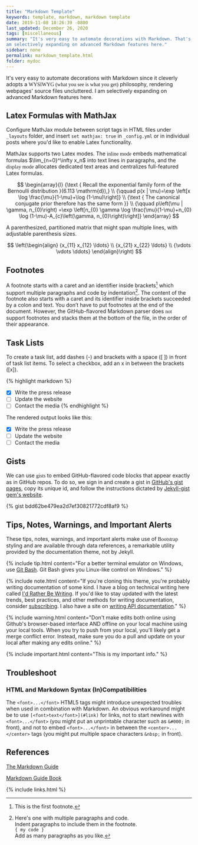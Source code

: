 ```yaml
---
title: "Markdown Template"
keywords: template, markdown, markdown template
date: 2019-11-08 18:26:39 -0800
last_updated: December 26, 2020
tags: [miscellaneous]
summary: "It's very easy to automate decorations with Markdown. That's why I primarily use markdown for this website. I
am selectively expanding on advanced Markdown features here."
sidebar: none
permalink: markdown_template.html
folder: mydoc
---
```


It's very easy to automate decorations with Markdown since it cleverly adopts a <font face="Lora">WYSIWYG (what you see
is what you get)</font> philosophy, rendering webpages' source files uncluttered. I am selectively expanding on advanced
Markdown features here.

## Latex Formulas with MathJax
Configure MathJax module between script tags in HTML files under `_layouts` folder, and insert `set mathjax: true` in
`_config.yml` or in individual posts where you'd like to enable Latex functionality.

MathJax supports two Latex modes. The <font face="Lora">inline mode</font> embeds mathematical formulas
$\lim_{n=0}^\infty x_n$ into text lines in paragraphs, and the <font face="Lora">display mode</font> allocates dedicated
text areas and centralizes full-featured Latex formulas.

$$
\begin{array}{l}
    {\text { Recall the exponential family form of the Bernoulli distribution }(6.113 \mathrm{d}),} \\
    {\qquad p(x | \mu)=\exp \left[x \log \frac{\mu}{1-\mu}+\log (1-\mu)\right]} \\ 
    {\text { The canonical conjugate prior therefore has the same form }} \\ 
    {\qquad p\left(\mu | \gamma, n_{0}\right)
    =\exp \left[n_{0} \gamma \log \frac{\mu}{1-\mu}+n_{0} \log (1-\mu)-A_{c}\left(\gamma, n_{0}\right)\right]}
\end{array}
$$

A parenthesized, partitioned matrix that might span multiple lines, with adjustable parenthesis sizes.

$$
\left(\begin{align}
    {x_{11}  x_{12}  \ldots} \\
    {x_{21}  x_{22}  \ldots} \\
    {\vdots  \vdots  \ddots}
\end{align}\right)
$$

## Footnotes
A footnote starts with a caret and an identifier inside brackets[^1] which support multiple paragraphs and code by
indentation[^bignote]. The content of the footnote also starts with a caret and its identifier inside brackets succeeded
by a colon and text. You don’t have to put footnotes at the end of the document. However, the GitHub-flavored Markdown
parser does <font face="Lora">not</font> support footnotes and stacks them at the bottom of the file, in the order of
their appearance.

[^1]: This is the first footnote.  
[^bignote]: Here's one with multiple paragraphs and code.  
    Indent paragraphs to include them in the footnote.  
    `{ my code }`  
    Add as many paragraphs as you like.  

## Task Lists
To create a task list, add dashes (-) and brackets with a space ([ ]) in front of task list items. To select a checkbox,
add an x in between the brackets ([x]).

{% highlight markdown %}
- [x] Write the press release
- [ ] Update the website
- [ ] Contact the media
{% endhighlight %}

The rendered output looks like this:

- [x] Write the press release
- [ ] Update the website
- [ ] Contact the media

## Gists
We can use <font face="Lora">gists</font> to embed GitHub-flavored code blocks that appear exactly as in GitHub repos.
To do so, we sign in and create a gist in [GitHub's gist pages](#https://gist.github.com), copy its unique id, and
follow the instructions dictated by [Jekyll-gist gem's website](#https://github.com/jekyll/jekyll-gist).

{% gist bdd62be479ea2d7ef30821772cdf8af9 %}

## Tips, Notes, Warnings, and Important Alerts
These tips, notes, warnings, and important alerts make use of <font face="Lora">Bootstrap</font> styling and are
available through data references, a remarkable utility provided by the documentation theme, not by Jekyll.

{% include tip.html content="For a better terminal emulator on Windows, use
[Git Bash](https://git-for-windows.github.io/). Git Bash gives you Linux-like control on Windows." %}

{% include note.html content="If you're cloning this theme, you're probably writing documentation of some kind. I have a
blog on technical writing here called <a alt='technical writing blog' href='http://idratherbewriting.com'>I'd Rather Be
Writing</a>. If you'd like to stay updated with the latest trends, best practices, and other methods for writing
documentation, consider <a href='https://tinyletter.com/tomjoht'>subscribing</a>. I also have a site on
<a href='http://idratherbewriting.com/learnapidoc'>writing API documentation</a>." %}

{% include warning.html content="Don't make edits both online using Github's browser-based interface AND offline on your
local machine using your local tools. When you try to push from your local, you'll likely get a merge conflict error.
Instead, make sure you do a pull and update on your local after making any edits online." %}

{% include important.html content="This is my important info." %}

## Troubleshoot
### HTML and Markdown Syntax (In)Compatibilities
The `<font>...</font>` HTML5 tags might introduce unexpected troubles when used in combination with Markdown. An obvious
workaround might be to use `[<font>text</font>](#link)` for links, not to start newlines with `<font>...</font>`
(you might put an unprintable character such as `&#000;` in front), and not to embed `<font>...</font>` in between the
`<center>...</center>` tags (you might put multiple space characters `&nbsp;` in front).

## References
[The Markdown Guide](https://www.markdownguide.org/)

[Markdown Guide Book](https://github.com/mattcone/markdown-guide-book)

{% include links.html %}

